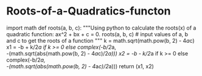 # Roots-of-a-Quadratics-functon

import math
def roots(a, b, c):
"""Using python to calculate the roots(x) of a quadratic function: ax^2 + bx + c = 0.
 roots(a, b, c) # input values of a, b and c to get the roots of a function """
    k = math.sqrt(math.pow(b, 2) - 4*a*c)
    x1 = -b + k/2*a if k >= 0 else complex(-b/2*a, \
        -(math.sqrt(abs(math.pow(b, 2) - 4*a*c)/2*a)))
    x2 = -b - k/2*a if k >= 0 else complex(-b/2*a, \
        -(math.sqrt(abs(math.pow(b, 2) - 4*a*c)/2*a)))
    return (x1, x2)
